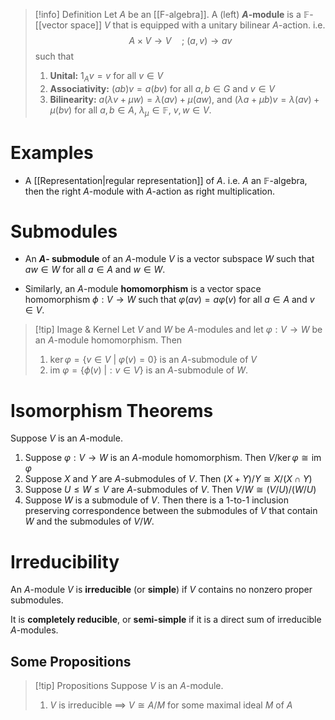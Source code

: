 
>[!info] Definition
>Let $A$ be an [[F-algebra]]. A (left) **$A$-module** is a $\mathbb{F}$-[[vector space]] $V$ that is equipped with a unitary bilinear $A$-action.  i.e.
>$$A \times V \to V \quad;\:(a,v) \to av$$
>such that
>1. **Unital:** $1_A v = v$ for all $v \in V$
>2. **Associativity:** $(ab)v = a(bv)$ for all $a,b \in G$ and $v \in V$
>3. **Bilinearity:** $a(\lambda v + \mu w) = \lambda (av) + \mu (aw)$, and $(\lambda a + \mu b)v = \lambda (av) + \mu (bv)$  for all $a,b \in A$, $\lambda_\mu \in \mathbb{F}$, $v,w \in V$. 

# Examples
- A [[Representation|regular representation]] of $A$. i.e. $A$ an $\mathbb{F}$-algebra, then the right $A$-module with $A$-action as right multiplication.

# Submodules

- An **$A$- submodule** of an $A$-module $V$ is a vector subspace $W$ such that $aw \in W$ for all $a \in A$ and $w \in W$.

- Similarly, an $A$-module **homomorphism** is a vector space homomorphism $\phi: V \to W$ such that $\varphi(av) = a \varphi(v)$ for all $a \in A$ and $v \in V$.  


>[!tip] Image & Kernel
>Let  $V$ and $W$ be $A$-modules and let $\varphi: V \to W$ be an $A$-module homomorphism. Then
>1. $\ker \varphi = \{v \in V\:|\: \varphi(v) = 0 \}$ is an $A$-submodule of $V$ 
>2. $\text{im }\varphi = \{\phi(v)\:|: v \in V\}$ is an $A$-submodule of $W$.


# Isomorphism Theorems

Suppose $V$ is an $A$-module.

1. Suppose $\varphi:V \to W$ is an $A$-module homomorphism. Then $V/\ker\varphi \cong \text{im }\varphi$ 
2. Suppose $X$ and $Y$ are $A$-submodules of $V$. Then $(X+Y)/Y \cong X/(X\cap Y)$
3. Suppose $U\leq W \leq V$ are $A$-submodules of $V$. Then $V/W \cong (V/U)/(W/U)$
4. Suppose $W$ is a submodule of $V$. Then there is a 1-to-1 inclusion preserving correspondence between the submodules of $V$ that contain $W$ and the submodules of $V/W$.

# Irreducibility
An $A$-module $V$ is **irreducible** (or **simple**) if $V$ contains no nonzero proper submodules.

It is **completely reducible**, or **semi-simple** if it is a direct sum of irreducible $A$-modules.


## Some Propositions

>[!tip] Propositions
>Suppose $V$ is an $A$-module. 
>
>1. $V$ is irreducible $\implies \: V \cong A/M$ for some maximal ideal $M$ of $A$




